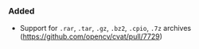 ### Added

- Support for `.rar`, `.tar`, `.gz`, `.bz2`, `.cpio`, `.7z` archives
  (<https://github.com/opencv/cvat/pull/7729>)
